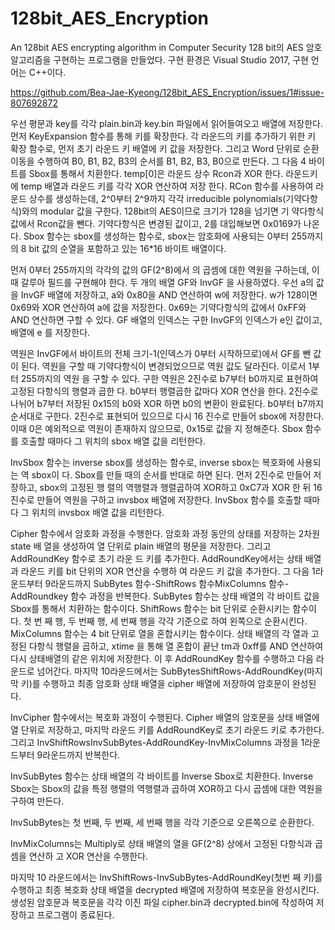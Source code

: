 # 128bit_AES_Encryption
An 128bit AES encrypting algorithm in Computer Security
128 bit의 AES 암호 알고리즘을 구현하는 프로그램을 만들었다. 구현 환경은 Visual Studio 2017,
구현 언어는 C++이다.


https://github.com/Bea-Jae-Kyeong/128bit_AES_Encryption/issues/1#issue-807692872

우선 평문과 key를 각각 plain.bin과 key.bin 파일에서 읽어들여오고 배열에 저장한다. 먼저
KeyExpansion 함수를 통해 키를 확장한다. 각 라운드의 키를 추가하기 위한 키 확장 함수로, 먼저
초기 라운드 키 배열에 키 값을 저장한다. 그리고 Word 단위로 순환 이동을 수행하여 B0, B1, B2,
B3의 순서를 B1, B2, B3, B0으로 만든다. 그 다음 4 바이트를 Sbox를 통해서 치환한다. temp[0]은
라운드 상수 Rcon과 XOR 한다. 라운드키에 temp 배열과 라운드 키를 각각 XOR 연산하여 저장
한다.
RCon 함수를 사용하여 라운드 상수를 생성하는데, 2^0부터 2^9까지 각각 irreducible
polynomials(기약다항식)와의 modular 값을 구한다. 128bit의 AES이므로 크기가 128을 넘기면 기
약다항식 값에서 Rcon값을 뺀다. 기약다항식은 변경된 값이고, 2를 대입해보면 0x0169가 나온다.
Sbox 함수는 sbox를 생성하는 함수로, sbox는 암호화에 사용되는 0부터 255까지의 8 bit 값의
순열을 포함하고 있는 16*16 바이트 배열이다.

먼저 0부터 255까지의 각각의 값의 GF(2^8)에서
의 곱셈에 대한 역원을 구하는데, 이때 갈루아 필드를 구현해야 한다. 두 개의 배열 GF와 InvGF
을 사용하였다. 우선 a의 값을 InvGF 배열에 저장하고, a와 0x80을 AND 연산하여 w에 저장한다.
w가 128이면 0x69와 XOR 연산하여 a에 값을 저장한다. 0x69는 기약다항식의 값에서 0xFF와
AND 연산하면 구할 수 있다. GF 배열의 인덱스는 구한 InvGF의 인덱스가 e인 값이고, 배열에 e
를 저장한다.

역원은 InvGF에서 바이트의 전체 크기-1(인덱스가 0부터 시작하므로)에서 GF를 뺀 값이 된다.
역원을 구할 때 기약다항식이 변경되었으므로 역원 값도 달라진다. 이로서 1부터 255까지의 역원
을 구할 수 있다. 구한 역원은 2진수로 b7부터 b0까지로 표현하여 고정된 다항식의 행렬과 곱한
다. b0부터 행렬곱한 값마다 XOR 연산을 한다. 2진수로 나뉘어 b7부터 저장된 0x15의 b0와 XOR
하면 b0의 변환이 완료된다. b0부터 b7까지 순서대로 구한다. 2진수로 표현되어 있으므로 다시 16
진수로 만들어 sbox에 저장한다. 이때 0은 예외적으로 역원이 존재하지 않으므로, 0x15로 값을 지
정해준다. Sbox 함수를 호출할 때마다 그 위치의 sbox 배열 값을 리턴한다.

InvSbox 함수는 inverse sbox를 생성하는 함수로, inverse sbox는 복호화에 사용되는 역 sbox이
다. Sbox를 만들 때의 순서를 반대로 하면 된다. 먼저 2진수로 만들어 저장하고, sbox의 고정된 행
렬의 역행렬과 행렬곱하여 XOR하고 0xC7과 XOR 한 뒤 16진수로 만들어 역원을 구하고 invsbox
배열에 저장한다. InvSbox 함수를 호출할 때마다 그 위치의 invsbox 배열 값을 리턴한다.

Cipher 함수에서 암호화 과정을 수행한다. 암호화 과정 동안의 상태를 저장하는 2차원 state 배
열을 생성하여 열 단위로 plain 배열의 평문을 저장한다. 그리고 AddRoundKey 함수로 초기 라운
드 키를 추가한다. AddRoundKey에서는 상태 배열과 라운드 키를 bit 단위의 XOR 연산을 수행하
여 라운드 키 값을 추가한다. 그 다음 1라운드부터 9라운드까지 SubBytes 함수-ShiftRows 함수MixColumns 함수-AddRoundkey 함수 과정을 반복한다. SubBytes 함수는 상태 배열의 각 바이트
값을 Sbox를 통해서 치환하는 함수이다. ShiftRows 함수는 bit 단위로 순환시키는 함수이다. 첫 번
째 행, 두 번째 행, 세 번째 행을 각각 기준으로 하여 왼쪽으로 순환시킨다. MixColumns 함수는 4
bit 단위로 열을 혼합시키는 함수이다. 상태 배열의 각 열과 고정된 다항식 행렬을 곱하고, xtime
을 통해 열 혼합이 끝난 tm과 0xff를 AND 연산하여 다시 상태배열의 같은 위치에 저장한다. 이
후 AddRoundKey 함수를 수행하고 다음 라운드로 넘어간다. 마지막 10라운드에서는 SubBytesShiftRows-AddRoundKey(마지막 키)를 수행하고 최종 암호화 상태 배열을 cipher 배열에 저장하여
암호문이 완성된다.


InvCipher 함수에서는 복호화 과정이 수행된다. Cipher 배열의 암호문을 상태 배열에 열 단위로
저장하고, 마지막 라운드 키를 AddRoundKey로 초기 라운드 키로 추가한다. 그리고 InvShiftRowsInvSubBytes-AddRoundKey-InvMixColumns 과정을 1라운드부터 9라운드까지 반복한다.

InvSubBytes 함수는 상태 배열의 각 바이트를 Inverse Sbox로 치환한다. Inverse Sbox는 Sbox의
값을 특정 행렬의 역행렬과 곱하여 XOR하고 다시 곱셈에 대한 역원을 구하여 만든다.

InvSubBytes는 첫 번째, 두 번째, 세 번째 행을 각각 기준으로 오른쪽으로 순환한다.

InvMixColumns는 Multiply로 상태 배열의 열을 GF(2^8) 상에서 고정된 다항식과 곱셈을 연산하
고 XOR 연산을 수행한다.

마지막 10 라운드에서는 InvShiftRows-InvSubBytes-AddRoundKey(첫번
째 키)를 수행하고 최종 복호화 상태 배열을 decrypted 배열에 저장하여 복호문을 완성시킨다.
생성된 암호문과 복호문을 각각 이진 파일 cipher.bin과 decrypted.bin에 작성하여 저장하고 프로그램이 종료된다.
